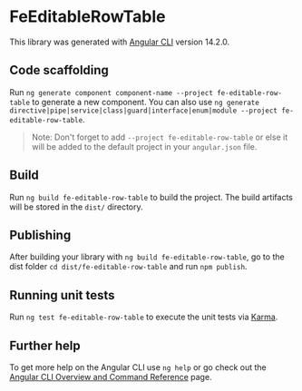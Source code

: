 # FeEditableRowTable

This library was generated with [Angular CLI](https://github.com/angular/angular-cli) version 14.2.0.

## Code scaffolding

Run `ng generate component component-name --project fe-editable-row-table` to generate a new component. You can also use `ng generate directive|pipe|service|class|guard|interface|enum|module --project fe-editable-row-table`.
> Note: Don't forget to add `--project fe-editable-row-table` or else it will be added to the default project in your `angular.json` file. 

## Build

Run `ng build fe-editable-row-table` to build the project. The build artifacts will be stored in the `dist/` directory.

## Publishing

After building your library with `ng build fe-editable-row-table`, go to the dist folder `cd dist/fe-editable-row-table` and run `npm publish`.

## Running unit tests

Run `ng test fe-editable-row-table` to execute the unit tests via [Karma](https://karma-runner.github.io).

## Further help

To get more help on the Angular CLI use `ng help` or go check out the [Angular CLI Overview and Command Reference](https://angular.io/cli) page.
